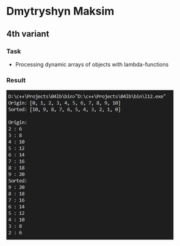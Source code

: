 # Dmytryshyn Maksim


## 4th variant


### Task


* Processing dynamic arrays of objects with lambda-functions 


### Result


![res](../../docs/images/l12/res.png)
